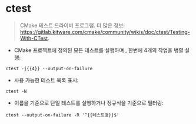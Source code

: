# ctest

> CMake 테스트 드라이버 프로그램. 
> 더 많은 정보: <https://gitlab.kitware.com/cmake/community/wikis/doc/ctest/Testing-With-CTest>.

- CMake 프로젝트에 정의된 모든 테스트를 실행하며 , 한번에 4개의 작업을 병렬 실행:

`ctest -j{{4}} --output-on-failure`

- 사용 가능한 테스트 목록 표시:

`ctest -N`

- 이름을 기준으로 단일 테스트를 실행하거나 정규식을 기준으로 필터링:

`ctest --output-on-failure -R '^{{테스트명}}$'`